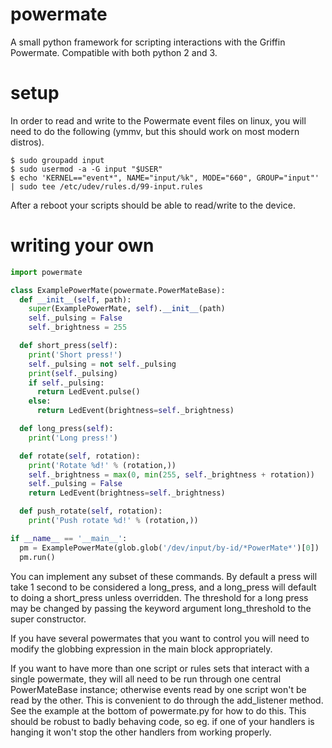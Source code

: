 powermate
=========

A small python framework for scripting interactions with the Griffin Powermate. Compatible with both python 2 and 3.

setup
=========

In order to read and write to the Powermate event files on linux, you will need
to do the following (ymmv, but this should work on most modern distros).

```shellsession
$ sudo groupadd input
$ sudo usermod -a -G input "$USER"
$ echo 'KERNEL=="event*", NAME="input/%k", MODE="660", GROUP="input"' | sudo tee /etc/udev/rules.d/99-input.rules
```

After a reboot your scripts should be able to read/write to the device.

writing your own
========

```python
import powermate

class ExamplePowerMate(powermate.PowerMateBase):
  def __init__(self, path):
    super(ExamplePowerMate, self).__init__(path)
    self._pulsing = False
    self._brightness = 255

  def short_press(self):
    print('Short press!')
    self._pulsing = not self._pulsing
    print(self._pulsing)
    if self._pulsing:
      return LedEvent.pulse()
    else:
      return LedEvent(brightness=self._brightness)

  def long_press(self):
    print('Long press!')

  def rotate(self, rotation):
    print('Rotate %d!' % (rotation,))
    self._brightness = max(0, min(255, self._brightness + rotation))
    self._pulsing = False
    return LedEvent(brightness=self._brightness)

  def push_rotate(self, rotation):
    print('Push rotate %d!' % (rotation,))

if __name__ == '__main__':
  pm = ExamplePowerMate(glob.glob('/dev/input/by-id/*PowerMate*')[0])
  pm.run()
```

You can implement any subset of these commands. By default a press will take
1 second to be considered a long\_press, and a long\_press will default to
doing a short\_press unless overridden. The threshold for a long press may
be changed by passing the keyword argument long\_threshold to the super
constructor.

If you have several powermates that you want to control you will need to modify
the globbing expression in the main block appropriately.

If you want to have more than one script or rules sets that interact with a
single powermate, they will all need to be run through one central
PowerMateBase instance; otherwise events read by one script won't be read by
the other. This is convenient to do through the add\_listener method.
See the example at the bottom of powermate.py for how to do this. This should
be robust to badly behaving code, so eg. if one of your handlers is hanging it
won't stop the other handlers from working properly.
